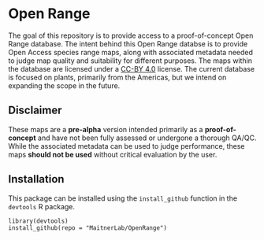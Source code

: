 # Open Range

The goal of this repository is to provide access to a proof-of-concept Open Range database. The intent behind this Open Range databse is to provide Open Access species range maps, along with associated metadata needed to judge map quality and suitability for different purposes. The maps within the database are licensed under a <a href="https://creativecommons.org/licenses/by/4.0/">CC-BY 4.0</a> license. The current database is focused on plants, primarily from the Americas, but we intend on expanding the scope in the future.

## Disclaimer

These maps are a <b>pre-alpha</b> version intended primarily as a <b>proof-of-concept</b> and have not been fully assessed or undergone a thorough QA/QC. While the associated metadata can be used to judge performance, these maps <b> should not be used</b> without critical evaluation by the user.

## Installation
This package can be installed using the `install_github` function in the `devtools` R package.

```
library(devtools)
install_github(repo = "MaitnerLab/OpenRange")


```
